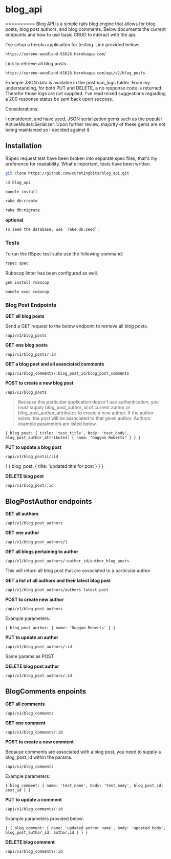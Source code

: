 # blog_api
==========
Blog API is a simple rails blog engine that allows for blog posts, blog post authors, and blog comments. Below documents the current endpoints and how to use basic CRUD to interact with the api.

I've setup a heroku applicaiton for testing. Link provided below:

`https://serene-woodland-61626.herokuapp.com/`

Link to retrieve all blog posts:

`https://serene-woodland-61626.herokuapp.com/api/v1/blog_posts`

Example JSON data is available in the postman_logs folder. From my understanding, for both PUT and DELETE, a no response code is returned. Therefor those logs are not supplied. I've read mixed suggestions regarding a 200 response status be sent back upon success.

Considerations:

I considered, and have used, JSON serialization gems such as the popular  ActiveModel::Serializer. Upon further review, majority of these gems are not being maintained so I decided against it.


Installation
------------

 RSpec request test have been broken into separate spec files, that's my preference for readability. What's important, tests have been written.

```bash
git clone https://github.com/curatingbits/blog_api.git
```

```bash
cd blog_api
```

```bash
bundle install
```

```bash
rake db:create
```

```bash
rake db:migrate
```

**optional**
```bash
To seed the database, use `rake db:seed`.
```
### Tests
To run the RSpec test suite use the following command:

```bash
rspec spec
```

Rubocop linter has been configured as well.

```bash
gem install rubocop
```

```bash
bundle exec rubocop
```

### Blog Post Endpoints

**GET all blog posts**

 Send a GET request to the below endpoint to retrieve all blog posts.

 ```
 /api/v1/blog_posts
 ```

**GET one blog posts**
```
/api/v1/blog_posts/:id
```
**GET a blog post and all associated comments**

```
/api/v1/blog_comments/:blog_post_id/blog_post_comments
```


**POST to create a new blog post**

```
/api/v1/blog_posts
```

> Because this particular application doesn't use authentication, you must supply blog_post_author_id of current author or blog_post_author_attributes to create a new author. If the author exists, the post will be associated to that given author. Authors example parameters are listed below.

```
{ blog_post: { title: 'test_title', body: 'test_body', blog_post_author_attributes: { name: "Duggan Roberts" } } }
```

**PUT to update a blog post**

```
/api/v1/blog_postsi/:id
```

 { { blog_post: { title: 'updated title for post } } }

 **DELETE blog post**

 ```
 /api/v1/blog_post/:id
 ```

## BlogPostAuthor endpoints

**GET all authors**

```
/api/v1/blog_post_authors
```

**GET one author**

```
/api/v1/blog_post_authors/1
```

**GET all blogs pertaining to author**

```
/api/v1/blog_post_authors/:author_id/author_blog_posts
```

This will return all blog post that are associated to a particular author

**GET a list of all authors and their latest blog post**

```
/api/v1/blog_post_authors/authors_latest_post
```


**POST to create new author**

```
/api/v1/blog_post_authors
```

Example parameters:

```
{ blog_post_author: { name: 'Duggan Roberts' } }
```

**PUT to update an author**

```
/api/v1/blog_post_authors/:id
```

Same params as POST

**DELETE blog post author**

```
/api/v1/blog_post_authors/:id
```

## BlogComments enpoints

**GET all comments**

```
/api/v1/blog_comments
```

**GET one comment**

```
/api/v1/blog_comments/:id
```

**POST to create a new comment**

Because comments are associated with a blog post, you need to supply a blog_post_id within the params.

```
/api/vi/blog_comments
```

Example parameters:

```
{ blog_comment: { name: 'test_name', body: 'test_body', blog_post_id: post_id } }
```

**PUT to update a comment**

`/api/v1/blog_comments/:id`

Example parameters provided below:

 ```
 { { blog_comment: { name: 'updated author name', body: 'updated body', blog_post_author_id: author.id } } }
 ```

 **DELETE blog comment**

 ```
 /api/v1/blog_comments/:id
 ```
